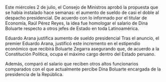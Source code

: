 Este miércoles 2 de julio, el Consejo de Ministros aprobó la propuesta que se había instalado hace semanas: el aumento de sueldo de casi el doble al despacho presidencial. De acuerdo con lo informado por el titular de Economía, Raúl Pérez Reyes, la idea fue homologar el salario de Dina Boluarte respecto a otros jefes de Estado en toda Latinoamérica.

Eduardo Arana justifica aumento de sueldo presidencial
Tras el anuncio, el premier Eduardo Arana, justificó este incremento en el estipendio económico que recibirá Boluarte Zegarra asegurando que, de acuerdo a la Constitución Política, ocupa el máximo cargo dentro del Estado peruano.

Además, comparó el salario que reciben otros altos funcionarios comparados con el que actualmente percibe Dina Boluarte encargada de la presidencia de la República.
